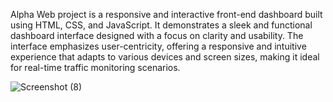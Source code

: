 Alpha Web project is a responsive and interactive front-end dashboard built using HTML, CSS, and JavaScript. It demonstrates a sleek and functional dashboard interface designed with a focus on clarity and usability. The interface emphasizes user-centricity, offering a responsive and intuitive experience that adapts to various devices and screen sizes, making it ideal for real-time traffic monitoring scenarios.

![Screenshot (8)](https://github.com/user-attachments/assets/3d87d237-45a8-40f3-889f-320c3f086dad)
